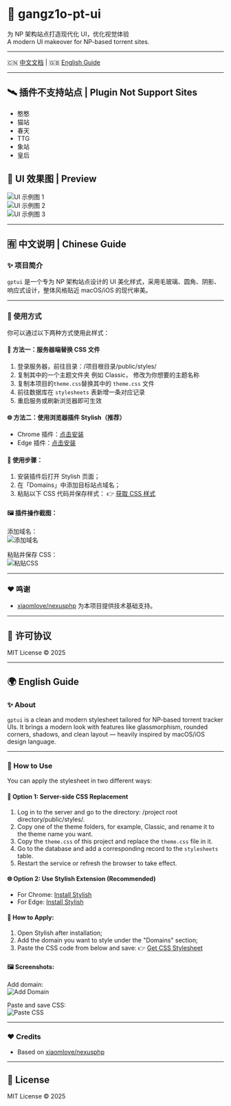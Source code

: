 # 🎨 gangz1o-pt-ui  

为 NP 架构站点打造现代化 UI，优化视觉体验  
A modern UI makeover for NP-based torrent sites.

---

🇨🇳 [中文文档](#-中文说明--chinese-guide) | 🇬🇧 [English Guide](#-english-guide)

---

## 🛰️ 插件不支持站点 | Plugin Not Support Sites

- 憨憨
- 猫站
- 春天
- TTG
- 象站
- 皇后

## 🌸 UI 效果图 | Preview

![UI 示例图 1](https://pic.areyouok.tech/file/AgACAgUAAyEGAASNGeNOAAIWhmfzq0li-57DO_krjsnXmB0HQ8KNAAL8vzEbgjagV091CHebyu3wAQADAgADdwADNgQ.png)  
![UI 示例图 2](https://pic.areyouok.tech/file/AgACAgUAAyEGAASNGeNOAAIWh2fzq2dKLqCYzKlH-QSfeUihKGrwAAL9vzEbgjagVw265RJMh-_VAQADAgADdwADNgQ.png)  
![UI 示例图 3](https://pic.areyouok.tech/file/AgACAgUAAyEGAASNGeNOAAIWiGfzq4dLDP2XBxjfzuc2zlF0IhQLAAL-vzEbgjagVyTlgy0PPtBLAQADAgADdwADNgQ.png)

---

## 🈶 中文说明 | Chinese Guide

### ✨ 项目简介

`gptui` 是一个专为 NP 架构站点设计的 UI 美化样式，采用毛玻璃、圆角、阴影、响应式设计，整体风格贴近 macOS/iOS 的现代审美。

---

### 🚀 使用方式

你可以通过以下两种方式使用此样式：

#### 📁 方法一：服务器端替换 CSS 文件

1. 登录服务器，前往目录：/项目根目录/public/styles/
2. 复制其中的一个主题文件夹 例如 Classic， 修改为你想要的主题名称
3. 复制本项目的`theme.css`替换其中的 `theme.css` 文件
4. 前往数据库在 `stylesheets` 表新增一条对应记录
5. 重启服务或刷新浏览器即可生效

#### 🌐 方法二：使用浏览器插件 Stylish（推荐）

- Chrome 插件：[点击安装](https://chromewebstore.google.com/detail/stylish-custom-themes-for/fjnbnpbmkenffdnngjfgmeleoegfcffe?hl=zh-CN&utm_source=ext_sidebar)  
- Edge 插件：[点击安装](https://microsoftedge.microsoft.com/addons/detail/stylish-custom-themes-f/pibpbbbcgeakmkmhgnllkkjdgpoabdge)

#### 📌 使用步骤：

1. 安装插件后打开 Stylish 页面；
2. 在「Domains」中添加目标站点域名；
3. 粘贴以下 CSS 代码并保存样式：
👉 [获取 CSS 样式](https://github.com/gangz1o/gptui/blob/master/theme.css)

#### 🖼 插件操作截图：

添加域名：  
![添加域名](https://invites.fun/assets/files/2025-04-02/1743578626-46293-image.png)

粘贴并保存 CSS：  
![粘贴CSS](https://invites.fun/assets/files/2025-04-02/1743578943-415999-image.png)

---

### ❤️ 鸣谢

- [xiaomlove/nexusphp](https://github.com/xiaomlove/nexusphp) 为本项目提供技术基础支持。

---

## 🧩 许可协议

MIT License © 2025

---

## 🌍 English Guide

### ✨ About

`gptui` is a clean and modern stylesheet tailored for NP-based torrent tracker UIs. It brings a modern look with features like glassmorphism, rounded corners, shadows, and clean layout — heavily inspired by macOS/iOS design language.

---

### 🚀 How to Use

You can apply the stylesheet in two different ways:

#### 📁 Option 1: Server-side CSS Replacement

1. Log in to the server and go to the directory: /project root directory/public/styles/.
2. Copy one of the theme folders, for example, Classic, and rename it to the theme name you want.
3. Copy the `theme.css` of this project and replace the `theme.css` file in it.
4. Go to the database and add a corresponding record to the `stylesheets` table.
5. Restart the service or refresh the browser to take effect.

#### 🌐 Option 2: Use Stylish Extension (Recommended)

- For Chrome: [Install Stylish](https://chromewebstore.google.com/detail/stylish-custom-themes-for/fjnbnpbmkenffdnngjfgmeleoegfcffe?hl=en)  
- For Edge: [Install Stylish](https://microsoftedge.microsoft.com/addons/detail/stylish-custom-themes-f/pibpbbbcgeakmkmhgnllkkjdgpoabdge)

#### 📌 How to Apply:

1. Open Stylish after installation;
2. Add the domain you want to style under the "Domains" section;
3. Paste the CSS code from below and save:
👉 [Get CSS Stylesheet](https://github.com/gangz1o/gptui/blob/master/theme.css)

#### 🖼 Screenshots:

Add domain:  
![Add Domain](https://invites.fun/assets/files/2025-04-02/1743578626-46293-image.png)

Paste and save CSS:  
![Paste CSS](https://invites.fun/assets/files/2025-04-02/1743578943-415999-image.png)

---

### ❤️ Credits

- Based on [xiaomlove/nexusphp](https://github.com/xiaomlove/nexusphp)

---

## 🧩 License

MIT License © 2025
